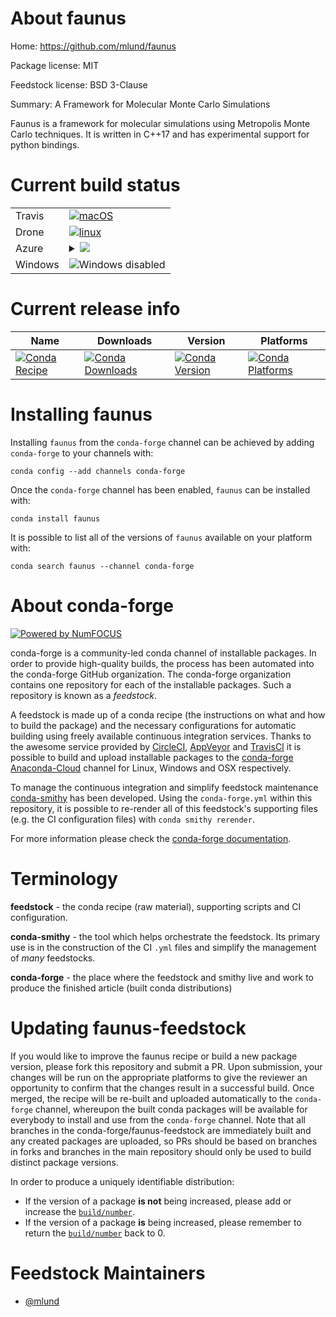 About faunus
============

Home: https://github.com/mlund/faunus

Package license: MIT

Feedstock license: BSD 3-Clause

Summary: A Framework for Molecular Monte Carlo Simulations

Faunus is a framework for molecular simulations using Metropolis
Monte Carlo techniques. It is written in C++17 and has experimental
support for python bindings.


Current build status
====================


<table><tr>
    <td>Travis</td>
    <td>
      <a href="https://travis-ci.com/conda-forge/faunus-feedstock">
        <img alt="macOS" src="https://img.shields.io/travis/com/conda-forge/faunus-feedstock/master.svg?label=macOS">
      </a>
    </td>
  </tr><tr>
    <td>Drone</td>
    <td>
      <a href="https://cloud.drone.io/conda-forge/faunus-feedstock">
        <img alt="linux" src="https://img.shields.io/drone/build/conda-forge/faunus-feedstock/master.svg?label=Linux">
      </a>
    </td>
  </tr>
    
  <tr>
    <td>Azure</td>
    <td>
      <details>
        <summary>
          <a href="https://dev.azure.com/conda-forge/feedstock-builds/_build/latest?definitionId=2593&branchName=master">
            <img src="https://dev.azure.com/conda-forge/feedstock-builds/_apis/build/status/faunus-feedstock?branchName=master">
          </a>
        </summary>
        <table>
          <thead><tr><th>Variant</th><th>Status</th></tr></thead>
          <tbody><tr>
              <td>linux_aarch64_mpimpichpython3.6.____cpython</td>
              <td>
                <a href="https://dev.azure.com/conda-forge/feedstock-builds/_build/latest?definitionId=2593&branchName=master">
                  <img src="https://dev.azure.com/conda-forge/feedstock-builds/_apis/build/status/faunus-feedstock?branchName=master&jobName=linux&configuration=linux_aarch64_mpimpichpython3.6.____cpython" alt="variant">
                </a>
              </td>
            </tr><tr>
              <td>linux_aarch64_mpimpichpython3.7.____cpython</td>
              <td>
                <a href="https://dev.azure.com/conda-forge/feedstock-builds/_build/latest?definitionId=2593&branchName=master">
                  <img src="https://dev.azure.com/conda-forge/feedstock-builds/_apis/build/status/faunus-feedstock?branchName=master&jobName=linux&configuration=linux_aarch64_mpimpichpython3.7.____cpython" alt="variant">
                </a>
              </td>
            </tr><tr>
              <td>linux_aarch64_mpinompipython3.6.____cpython</td>
              <td>
                <a href="https://dev.azure.com/conda-forge/feedstock-builds/_build/latest?definitionId=2593&branchName=master">
                  <img src="https://dev.azure.com/conda-forge/feedstock-builds/_apis/build/status/faunus-feedstock?branchName=master&jobName=linux&configuration=linux_aarch64_mpinompipython3.6.____cpython" alt="variant">
                </a>
              </td>
            </tr><tr>
              <td>linux_aarch64_mpinompipython3.7.____cpython</td>
              <td>
                <a href="https://dev.azure.com/conda-forge/feedstock-builds/_build/latest?definitionId=2593&branchName=master">
                  <img src="https://dev.azure.com/conda-forge/feedstock-builds/_apis/build/status/faunus-feedstock?branchName=master&jobName=linux&configuration=linux_aarch64_mpinompipython3.7.____cpython" alt="variant">
                </a>
              </td>
            </tr><tr>
              <td>linux_aarch64_mpiopenmpipython3.6.____cpython</td>
              <td>
                <a href="https://dev.azure.com/conda-forge/feedstock-builds/_build/latest?definitionId=2593&branchName=master">
                  <img src="https://dev.azure.com/conda-forge/feedstock-builds/_apis/build/status/faunus-feedstock?branchName=master&jobName=linux&configuration=linux_aarch64_mpiopenmpipython3.6.____cpython" alt="variant">
                </a>
              </td>
            </tr><tr>
              <td>linux_aarch64_mpiopenmpipython3.7.____cpython</td>
              <td>
                <a href="https://dev.azure.com/conda-forge/feedstock-builds/_build/latest?definitionId=2593&branchName=master">
                  <img src="https://dev.azure.com/conda-forge/feedstock-builds/_apis/build/status/faunus-feedstock?branchName=master&jobName=linux&configuration=linux_aarch64_mpiopenmpipython3.7.____cpython" alt="variant">
                </a>
              </td>
            </tr><tr>
              <td>linux_mpimpichpython3.6.____cpython</td>
              <td>
                <a href="https://dev.azure.com/conda-forge/feedstock-builds/_build/latest?definitionId=2593&branchName=master">
                  <img src="https://dev.azure.com/conda-forge/feedstock-builds/_apis/build/status/faunus-feedstock?branchName=master&jobName=linux&configuration=linux_mpimpichpython3.6.____cpython" alt="variant">
                </a>
              </td>
            </tr><tr>
              <td>linux_mpimpichpython3.7.____cpython</td>
              <td>
                <a href="https://dev.azure.com/conda-forge/feedstock-builds/_build/latest?definitionId=2593&branchName=master">
                  <img src="https://dev.azure.com/conda-forge/feedstock-builds/_apis/build/status/faunus-feedstock?branchName=master&jobName=linux&configuration=linux_mpimpichpython3.7.____cpython" alt="variant">
                </a>
              </td>
            </tr><tr>
              <td>linux_mpinompipython3.6.____cpython</td>
              <td>
                <a href="https://dev.azure.com/conda-forge/feedstock-builds/_build/latest?definitionId=2593&branchName=master">
                  <img src="https://dev.azure.com/conda-forge/feedstock-builds/_apis/build/status/faunus-feedstock?branchName=master&jobName=linux&configuration=linux_mpinompipython3.6.____cpython" alt="variant">
                </a>
              </td>
            </tr><tr>
              <td>linux_mpinompipython3.7.____cpython</td>
              <td>
                <a href="https://dev.azure.com/conda-forge/feedstock-builds/_build/latest?definitionId=2593&branchName=master">
                  <img src="https://dev.azure.com/conda-forge/feedstock-builds/_apis/build/status/faunus-feedstock?branchName=master&jobName=linux&configuration=linux_mpinompipython3.7.____cpython" alt="variant">
                </a>
              </td>
            </tr><tr>
              <td>linux_mpiopenmpipython3.6.____cpython</td>
              <td>
                <a href="https://dev.azure.com/conda-forge/feedstock-builds/_build/latest?definitionId=2593&branchName=master">
                  <img src="https://dev.azure.com/conda-forge/feedstock-builds/_apis/build/status/faunus-feedstock?branchName=master&jobName=linux&configuration=linux_mpiopenmpipython3.6.____cpython" alt="variant">
                </a>
              </td>
            </tr><tr>
              <td>linux_mpiopenmpipython3.7.____cpython</td>
              <td>
                <a href="https://dev.azure.com/conda-forge/feedstock-builds/_build/latest?definitionId=2593&branchName=master">
                  <img src="https://dev.azure.com/conda-forge/feedstock-builds/_apis/build/status/faunus-feedstock?branchName=master&jobName=linux&configuration=linux_mpiopenmpipython3.7.____cpython" alt="variant">
                </a>
              </td>
            </tr><tr>
              <td>linux_ppc64le_mpimpichpython3.6.____cpython</td>
              <td>
                <a href="https://dev.azure.com/conda-forge/feedstock-builds/_build/latest?definitionId=2593&branchName=master">
                  <img src="https://dev.azure.com/conda-forge/feedstock-builds/_apis/build/status/faunus-feedstock?branchName=master&jobName=linux&configuration=linux_ppc64le_mpimpichpython3.6.____cpython" alt="variant">
                </a>
              </td>
            </tr><tr>
              <td>linux_ppc64le_mpimpichpython3.7.____cpython</td>
              <td>
                <a href="https://dev.azure.com/conda-forge/feedstock-builds/_build/latest?definitionId=2593&branchName=master">
                  <img src="https://dev.azure.com/conda-forge/feedstock-builds/_apis/build/status/faunus-feedstock?branchName=master&jobName=linux&configuration=linux_ppc64le_mpimpichpython3.7.____cpython" alt="variant">
                </a>
              </td>
            </tr><tr>
              <td>linux_ppc64le_mpinompipython3.6.____cpython</td>
              <td>
                <a href="https://dev.azure.com/conda-forge/feedstock-builds/_build/latest?definitionId=2593&branchName=master">
                  <img src="https://dev.azure.com/conda-forge/feedstock-builds/_apis/build/status/faunus-feedstock?branchName=master&jobName=linux&configuration=linux_ppc64le_mpinompipython3.6.____cpython" alt="variant">
                </a>
              </td>
            </tr><tr>
              <td>linux_ppc64le_mpinompipython3.7.____cpython</td>
              <td>
                <a href="https://dev.azure.com/conda-forge/feedstock-builds/_build/latest?definitionId=2593&branchName=master">
                  <img src="https://dev.azure.com/conda-forge/feedstock-builds/_apis/build/status/faunus-feedstock?branchName=master&jobName=linux&configuration=linux_ppc64le_mpinompipython3.7.____cpython" alt="variant">
                </a>
              </td>
            </tr><tr>
              <td>linux_ppc64le_mpiopenmpipython3.6.____cpython</td>
              <td>
                <a href="https://dev.azure.com/conda-forge/feedstock-builds/_build/latest?definitionId=2593&branchName=master">
                  <img src="https://dev.azure.com/conda-forge/feedstock-builds/_apis/build/status/faunus-feedstock?branchName=master&jobName=linux&configuration=linux_ppc64le_mpiopenmpipython3.6.____cpython" alt="variant">
                </a>
              </td>
            </tr><tr>
              <td>linux_ppc64le_mpiopenmpipython3.7.____cpython</td>
              <td>
                <a href="https://dev.azure.com/conda-forge/feedstock-builds/_build/latest?definitionId=2593&branchName=master">
                  <img src="https://dev.azure.com/conda-forge/feedstock-builds/_apis/build/status/faunus-feedstock?branchName=master&jobName=linux&configuration=linux_ppc64le_mpiopenmpipython3.7.____cpython" alt="variant">
                </a>
              </td>
            </tr><tr>
              <td>osx_mpinompipython3.6.____cpython</td>
              <td>
                <a href="https://dev.azure.com/conda-forge/feedstock-builds/_build/latest?definitionId=2593&branchName=master">
                  <img src="https://dev.azure.com/conda-forge/feedstock-builds/_apis/build/status/faunus-feedstock?branchName=master&jobName=osx&configuration=osx_mpinompipython3.6.____cpython" alt="variant">
                </a>
              </td>
            </tr><tr>
              <td>osx_mpinompipython3.7.____cpython</td>
              <td>
                <a href="https://dev.azure.com/conda-forge/feedstock-builds/_build/latest?definitionId=2593&branchName=master">
                  <img src="https://dev.azure.com/conda-forge/feedstock-builds/_apis/build/status/faunus-feedstock?branchName=master&jobName=osx&configuration=osx_mpinompipython3.7.____cpython" alt="variant">
                </a>
              </td>
            </tr><tr>
              <td>osx_mpiopenmpipython3.6.____cpython</td>
              <td>
                <a href="https://dev.azure.com/conda-forge/feedstock-builds/_build/latest?definitionId=2593&branchName=master">
                  <img src="https://dev.azure.com/conda-forge/feedstock-builds/_apis/build/status/faunus-feedstock?branchName=master&jobName=osx&configuration=osx_mpiopenmpipython3.6.____cpython" alt="variant">
                </a>
              </td>
            </tr><tr>
              <td>osx_mpiopenmpipython3.7.____cpython</td>
              <td>
                <a href="https://dev.azure.com/conda-forge/feedstock-builds/_build/latest?definitionId=2593&branchName=master">
                  <img src="https://dev.azure.com/conda-forge/feedstock-builds/_apis/build/status/faunus-feedstock?branchName=master&jobName=osx&configuration=osx_mpiopenmpipython3.7.____cpython" alt="variant">
                </a>
              </td>
            </tr>
          </tbody>
        </table>
      </details>
    </td>
  </tr>
  <tr>
    <td>Windows</td>
    <td>
      <img src="https://img.shields.io/badge/Windows-disabled-lightgrey.svg" alt="Windows disabled">
    </td>
  </tr>
</table>

Current release info
====================

| Name | Downloads | Version | Platforms |
| --- | --- | --- | --- |
| [![Conda Recipe](https://img.shields.io/badge/recipe-faunus-green.svg)](https://anaconda.org/conda-forge/faunus) | [![Conda Downloads](https://img.shields.io/conda/dn/conda-forge/faunus.svg)](https://anaconda.org/conda-forge/faunus) | [![Conda Version](https://img.shields.io/conda/vn/conda-forge/faunus.svg)](https://anaconda.org/conda-forge/faunus) | [![Conda Platforms](https://img.shields.io/conda/pn/conda-forge/faunus.svg)](https://anaconda.org/conda-forge/faunus) |

Installing faunus
=================

Installing `faunus` from the `conda-forge` channel can be achieved by adding `conda-forge` to your channels with:

```
conda config --add channels conda-forge
```

Once the `conda-forge` channel has been enabled, `faunus` can be installed with:

```
conda install faunus
```

It is possible to list all of the versions of `faunus` available on your platform with:

```
conda search faunus --channel conda-forge
```


About conda-forge
=================

[![Powered by NumFOCUS](https://img.shields.io/badge/powered%20by-NumFOCUS-orange.svg?style=flat&colorA=E1523D&colorB=007D8A)](http://numfocus.org)

conda-forge is a community-led conda channel of installable packages.
In order to provide high-quality builds, the process has been automated into the
conda-forge GitHub organization. The conda-forge organization contains one repository
for each of the installable packages. Such a repository is known as a *feedstock*.

A feedstock is made up of a conda recipe (the instructions on what and how to build
the package) and the necessary configurations for automatic building using freely
available continuous integration services. Thanks to the awesome service provided by
[CircleCI](https://circleci.com/), [AppVeyor](https://www.appveyor.com/)
and [TravisCI](https://travis-ci.com/) it is possible to build and upload installable
packages to the [conda-forge](https://anaconda.org/conda-forge)
[Anaconda-Cloud](https://anaconda.org/) channel for Linux, Windows and OSX respectively.

To manage the continuous integration and simplify feedstock maintenance
[conda-smithy](https://github.com/conda-forge/conda-smithy) has been developed.
Using the ``conda-forge.yml`` within this repository, it is possible to re-render all of
this feedstock's supporting files (e.g. the CI configuration files) with ``conda smithy rerender``.

For more information please check the [conda-forge documentation](https://conda-forge.org/docs/).

Terminology
===========

**feedstock** - the conda recipe (raw material), supporting scripts and CI configuration.

**conda-smithy** - the tool which helps orchestrate the feedstock.
                   Its primary use is in the construction of the CI ``.yml`` files
                   and simplify the management of *many* feedstocks.

**conda-forge** - the place where the feedstock and smithy live and work to
                  produce the finished article (built conda distributions)


Updating faunus-feedstock
=========================

If you would like to improve the faunus recipe or build a new
package version, please fork this repository and submit a PR. Upon submission,
your changes will be run on the appropriate platforms to give the reviewer an
opportunity to confirm that the changes result in a successful build. Once
merged, the recipe will be re-built and uploaded automatically to the
`conda-forge` channel, whereupon the built conda packages will be available for
everybody to install and use from the `conda-forge` channel.
Note that all branches in the conda-forge/faunus-feedstock are
immediately built and any created packages are uploaded, so PRs should be based
on branches in forks and branches in the main repository should only be used to
build distinct package versions.

In order to produce a uniquely identifiable distribution:
 * If the version of a package **is not** being increased, please add or increase
   the [``build/number``](https://conda.io/docs/user-guide/tasks/build-packages/define-metadata.html#build-number-and-string).
 * If the version of a package **is** being increased, please remember to return
   the [``build/number``](https://conda.io/docs/user-guide/tasks/build-packages/define-metadata.html#build-number-and-string)
   back to 0.

Feedstock Maintainers
=====================

* [@mlund](https://github.com/mlund/)

